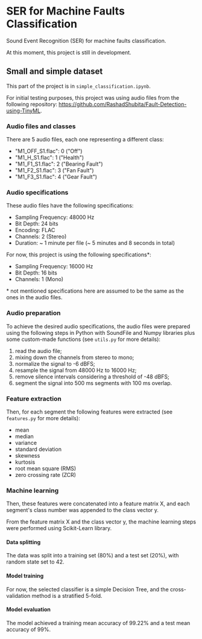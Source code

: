 # SER for Machine Faults Classification
Sound Event Recognition (SER) for machine faults classification.

At this moment, this project is still in development.


## Small and simple dataset

This part of the project is in `simple_classification.ipynb`.

For initial testing purposes, this project was using audio files from the following repository: https://github.com/RashadShubita/Fault-Detection-using-TinyML.


### Audio files and classes
There are 5 audio files, each one representing a different class:
- "M1_OFF_S1.flac": 0 ("Off")
- "M1_H_S1.flac":   1 ("Health")
- "M1_F1_S1.flac":  2 ("Bearing Fault")
- "M1_F2_S1.flac":  3 ("Fan Fault")
- "M1_F3_S1.flac":  4 ("Gear Fault")


### Audio specifications
These audio files have the following specifications:
- Sampling Frequency:   48000 Hz
- Bit Depth:            24 bits
- Encoding:             FLAC
- Channels:             2 (Stereo)
- Duration:             ~ 1 minute per file (~ 5 minutes and 8 seconds in total)

For now, this project is using the following specifications*:
- Sampling Frequency:   16000 Hz
- Bit Depth:            16 bits
- Channels:             1 (Mono)

\* not mentioned specifications here are assumed to be the same as the ones in the audio files.


### Audio preparation
To achieve the desired audio specifications, the audio files were prepared using the following steps in Python with SoundFile and Numpy libraries plus some custom-made functions (see `utils.py` for more details):
1. read the audio file;
2. mixing down the channels from stereo to mono;
3. normalize the signal to -6 dBFS;
4. resample the signal from 48000 Hz to 16000 Hz;
5. remove silence intervals considering a threshold of -48 dBFS;
5. segment the signal into 500 ms segments with 100 ms overlap.


### Feature extraction
Then, for each segment the following features were extracted (see `features.py` for more details):
- mean
- median
- variance
- standard deviation
- skewness
- kurtosis
- root mean square (RMS)
- zero crossing rate (ZCR)


### Machine learning
Then, these features were concatenated into a feature matrix X, and each segment's class number was appended to the class vector y.

From the feature matrix X and the class vector y, the machine learning steps were performed using Scikit-Learn library.


#### Data splitting
The data was split into a training set (80%) and a test set (20%), with random state set to 42.


#### Model training
For now, the selected classifier is a simple Decision Tree, and the cross-validation method is a stratified 5-fold.


#### Model evaluation
The model achieved a training mean accuracy of 99.22% and a test mean accuracy of 99%.